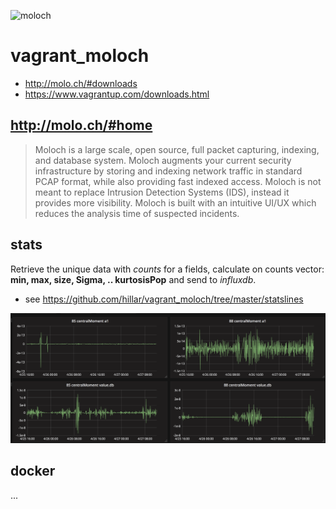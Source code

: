 ![moloch](http://molo.ch/moloch_2x2.png)

# vagrant_moloch

* http://molo.ch/#downloads
* https://www.vagrantup.com/downloads.html

## http://molo.ch/#home

>  Moloch is a large scale, open source, full packet capturing, indexing, and database system.
> Moloch augments your current security infrastructure by storing and indexing network traffic in standard PCAP format, while also providing fast indexed access. Moloch is not meant to replace Intrusion Detection Systems (IDS), instead it provides more visibility. Moloch is built with an intuitive UI/UX which reduces the analysis time of suspected incidents.

## stats

Retrieve the unique data with *counts* for a fields, calculate on counts vector: **min, max, size, Sigma, .. kurtosisPop** and send to *influxdb*.

* see https://github.com/hillar/vagrant_moloch/tree/master/statslines

![centralMoment](Screen_Shot_2017-05-10_at_12.06.05.png)

## docker

...
